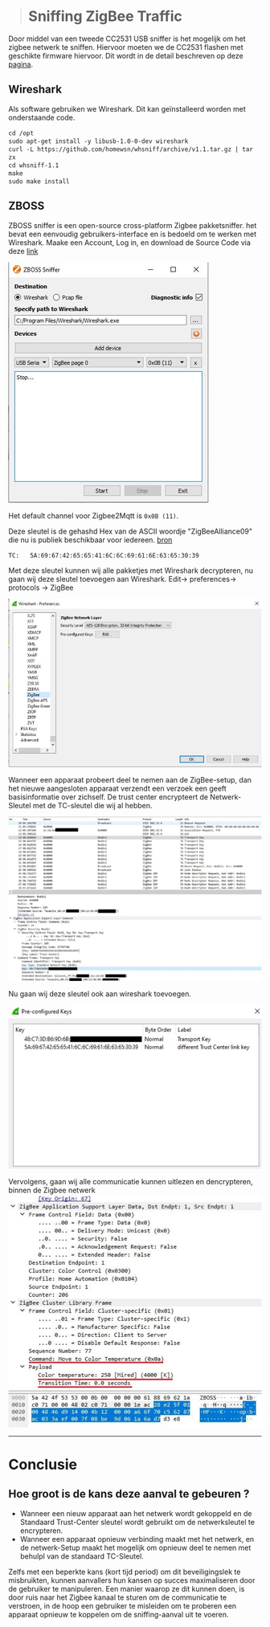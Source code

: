 > # Sniffing ZigBee Traffic

Door middel van een tweede CC2531 USB sniffer is het mogelijk om het zigbee netwerk te sniffen. Hiervoor moeten we de CC2531 flashen met geschikte firmware hiervoor. Dit wordt in de detail beschreven op deze [pagina](https://www.zigbee2mqtt.io/how_tos/how_to_sniff_zigbee_traffic.html).

## Wireshark

Als software gebruiken we Wireshark. Dit kan geïnstalleerd worden met onderstaande code.

```{bash}
cd /opt
sudo apt-get install -y libusb-1.0-0-dev wireshark
curl -L https://github.com/homewsn/whsniff/archive/v1.1.tar.gz | tar zx
cd whsniff-1.1
make
sudo make install
```

## ZBOSS 
ZBOSS sniffer is een open-source cross-platform Zigbee pakketsniffer. het bevat een eenvoudig gebruikers-interface en is bedoeld om te werken met Wireshark.
Maake een Account, Log in, en download de Source Code via deze [link](https://zboss.dsr-wireless.com/downloads/index/zboss)

![ZBOSS GUI](./img/zboss1.jpg)

Het default channel voor Zigbee2Mqtt is ```0x0B (11)```. 

Deze sleutel is de gehashd Hex van de ASCII woordje "ZigBeeAlliance09" die nu is publiek beschikbaar voor iedereen. [bron]("https://peeveeone.com/?p=135")
```
TC:   5A:69:67:42:65:65:41:6C:6C:69:61:6E:63:65:30:39
```

Met deze sleutel kunnen wij alle pakketjes met Wireshark decrypteren, nu gaan wij deze sleutel toevoegen aan Wireshark. Edit-> preferences-> protocols -> ZigBee 

![WireShark-Keys](./img/wireshark_keys1.jpg)

Wanneer een apparaat probeert deel te nemen aan de ZigBee-setup, dan het nieuwe aangesloten apparaat verzendt een verzoek een geeft basisinformatie over zichself.
De trust center encrypteert de Netwerk-Sleutel met de TC-sleutel die wij al hebben.

![transport-key](./img/transport_key.jpg)

Nu gaan wij deze sleutel ook aan wireshark toevoegen.

![pre_configured_keys](./img/pre_configured_keys.jpg)

Vervolgens, gaan wij alle communicatie kunnen uitlezen en dencrypteren, binnen de Zigbee netwerk
![decrypted_msg](./img/decrypted_msg.jpg)

---

# Conclusie

## Hoe groot is de kans deze aanval te gebeuren ?

*    Wanneer een nieuw apparaat aan het netwerk wordt gekoppeld en de Standaard Trust-Center sleutel  wordt gebruikt om de netwerksleutel te encrypteren.
*   Wanneer een apparaat opnieuw verbinding maakt met het netwerk, en de netwerk-Setup maakt het mogelijk om opnieuw deel te nemen met behulpl van de standaard TC-Sleutel.

Zelfs met een beperkte kans (kort tijd period) om dit beveiligingslek te misbruikten, kunnen aanvallers hun kansen op succes maximaliseren door de gebruiker te manipuleren.
Een manier waarop ze dit kunnen doen, is door ruis naar het Zigbee kanaal te sturen om de communicatie te verstroen, in de hoop een gebruiker te misleiden om te proberen een apparaat opnieuw te koppelen om de sniffing-aanval uit te voeren.



